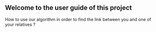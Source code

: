 ## Welcome to the user guide of this project

How to use our algorithm in order to find the link between you and one of your relatives ?

